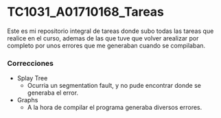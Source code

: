 # TC1031_A01710168_Tareas
Este es mi repositorio integral de tareas donde subo todas las tareas que realice en el curso, ademas de las que tuve que volver  arealizar por completo por unos errores que me generaban cuando se compilaban. 
### Correcciones
- Splay Tree
  - Ocurria un segmentation fault, y no pude encontrar donde se generaba el error. 
- Graphs
  - A la hora de compilar el programa generaba diversos errores. 

